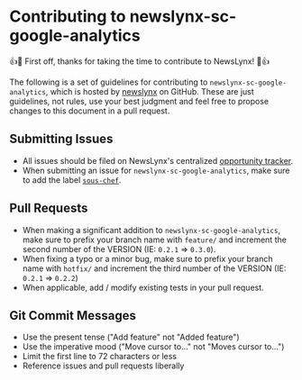 # Contributing to newslynx-sc-google-analytics

:+1::tada: First off, thanks for taking the time to contribute to NewsLynx! :tada::+1:

The following is a set of guidelines for contributing to `newslynx-sc-google-analytics`,
which is hosted by  [newslynx](https://github.com/newslynx) on GitHub.
These are just guidelines, not rules, use your best judgment and feel free to
propose changes to this document in a pull request.


## Submitting Issues

* All issues should be filed on NewsLynx's centralized [opportunity tracker](https://github.com/newslynx/opportunities/issues).
* When submitting an issue for `newslynx-sc-google-analytics`, make sure to add the label [`sous-chef`](https://github.com/newslynx/opportunities/labels/sous-chef).


## Pull Requests

* When making a significant addition to `newslynx-sc-google-analytics`, make sure to prefix your branch name with `feature/` and increment the second number of the VERSION (IE: `0.2.1` => `0.3.0`).
* When fixing a typo or a minor bug, make sure to prefix your branch name with `hotfix/` and increment the third number of the VERSION (IE: `0.2.1` => `0.2.2`)
* When applicable, add / modify existing tests in your pull request.

## Git Commit Messages

* Use the present tense ("Add feature" not "Added feature")
* Use the imperative mood ("Move cursor to..." not "Moves cursor to...")
* Limit the first line to 72 characters or less
* Reference issues and pull requests liberally
